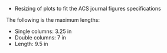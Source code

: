 * Resizing of plots to fit the ACS journal figures specifications

The following is the maximum lengths:
* Single columns: 3.25 in
* Double columns: 7 in
* Length: 9.5 in
